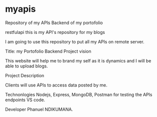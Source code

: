 # myapis
Repository of my APIs Backend of my portofolio

restfulapi
this is my API's repository for my blogs

I am going to use this repository to put all my APIs on remote server.

Title:
my Portofolio Backend Project vision

This website will help me to brand my self as it is dynamics and I will be able to upload blogs.

Project Description

Clients will use APIs to access data posted by me.

Technonlogies
Nodejs, Express, MongoDB, Postman for testing the APIs endpoints VS code.

Developer
Phanuel NDIKUMANA.
